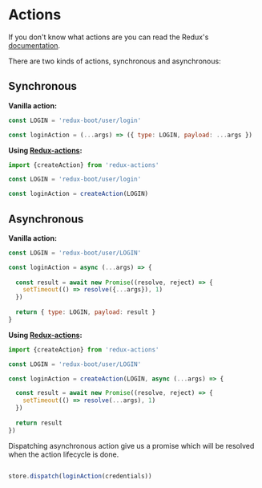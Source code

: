 # Actions

If you don't know what actions are you can read the Redux's [documentation](http://redux.js.org/docs/basics/Actions.html).

There are two kinds of actions, synchronous and asynchronous:

## Synchronous

**Vanilla action:**
```js
const LOGIN = 'redux-boot/user/login'

const loginAction = (...args) => ({ type: LOGIN, payload: ...args })
```

**Using [Redux-actions](https://github.com/acdlite/redux-actions):**
```js
import {createAction} from 'redux-actions'

const LOGIN = 'redux-boot/user/login'

const loginAction = createAction(LOGIN)
```

## Asynchronous
**Vanilla action:**
```js
const LOGIN = 'redux-boot/user/LOGIN'

const loginAction = async (...args) => {
  
  const result = await new Promise((resolve, reject) => {
    setTimeout(() => resolve({...args}), 1)
  })
  
  return { type: LOGIN, payload: result }
}
```

**Using [Redux-actions](https://github.com/acdlite/redux-actions):**
```js
import {createAction} from 'redux-actions'

const LOGIN = 'redux-boot/user/LOGIN'

const loginAction = createAction(LOGIN, async (...args) => {

  const result = await new Promise((resolve, reject) => {
    setTimeout(() => resolve(...args), 1)
  })
  
  return result
})
```

Dispatching asynchronous action give us a promise which will be resolved when the action lifecycle is done.


```js

store.dispatch(loginAction(credentials))

```